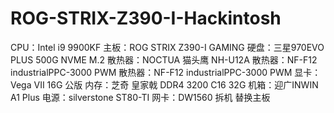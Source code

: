 # ROG-STRIX-Z390-I-Hackintosh

CPU：Intel i9 9900KF
主板：ROG STRIX Z390-I GAMING
硬盘：三星970EVO PLUS 500G NVME M.2
散热器：NOCTUA 猫头鹰 NH-U12A
散热器：NF-F12 industrialPPC-3000 PWM
散热器：NF-F12 industrialPPC-3000 PWM
显卡：Vega VII 16G 公版
内存：芝奇 皇家戟 DDR4 3200 C16 32G
机箱：迎广INWIN A1 Plus
电源：silverstone ST80-TI
网卡：DW1560 拆机 替换主板